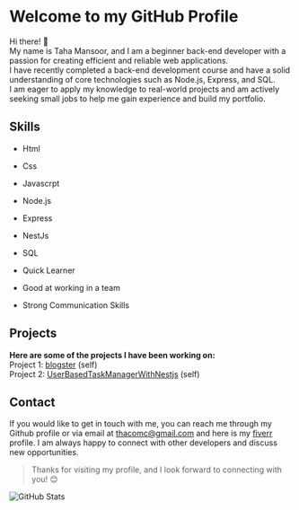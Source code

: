 # Welcome to my GitHub Profile
Hi there! :wave: <br/> My name is Taha Mansoor, and I am a beginner back-end developer with a passion for creating efficient and reliable web applications.
<br/>
I have recently completed a back-end development course and have a solid understanding of core technologies such as Node.js, Express, and SQL.
<br/>
I am eager to apply my knowledge to real-world projects and am actively seeking small jobs to help me gain experience and build my portfolio.
## Skills
- Html
* Css
+ Javascrpt
- Node.js
* Express
- NestJs
* SQL
+ Quick Learner
- Good at working in a team
* Strong Communication Skills

## Projects
<b/>Here are some of the projects I have been working on:</b>
<br/>
Project 1:   [blogster](https://github.com/tahamansoor/blogster) (self)
<br/>
Project 2:  [UserBasedTaskManagerWithNestjs](https://github.com/tahamansoor/UserBasedTaskManagerWithNestjs) (self)
## Contact
If you would like to get in touch with me, you can reach me through my Github profile or via email at thacomc@gmail.com and here is my [fiverr](https://www.fiverr.com/thacom) profile. I am always happy to connect with other developers and discuss new opportunities.

>Thanks for visiting my profile, and I look forward to connecting with you! :blush:

<!---
tahamansoor/tahamansoor is a ✨ special ✨ repository because its `README.md` (this file) appears on your GitHub profile.
You can click the Preview link to take a look at your changes.
--->
![GitHub Stats](https://github-readme-stats.vercel.app/api?username=tahamansoor&show_icons=true&theme=dark)
